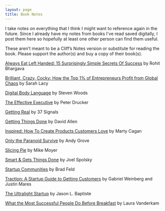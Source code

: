 ```yaml
---
layout: page
title: Book Notes
---
```


I take notes on everything that I think I might want to reference again in the future. Since I already have my notes from books I've read saved digitally, I post them here so hopefully at least one other person can find them useful.

These aren’t meant to be a Cliff’s Notes version or substitute for reading the book. Please support the author(s) and buy a copy of their book(s).

[Always Eat Left Handed: 15 Surprisingly Simple Secrets Of Success](/always-eat-left-handed/) by Rohit Bhargava

[Brilliant, Crazy, Cocky: How the Top 1% of Entrepreneurs Profit from Global Chaos](/brilliant-crazy-cocky) by Sarah Lacy

[Digital Body Language](/digital-body-language/) by Steven Woods

[The Effective Executive](/effective-executive/) by Peter Drucker

[Getting Real](http://laprade.org/getting-real) by 37 Signals

[Getting Things Done](/getting-things-done/) by David Allen

[Inspired: How To Create Products Customers Love](/inspired/) by Marty Cagan

[Only the Paranoid Survive](/only-the-paranoid-survive/) by Andy Grove

[Slicing Pie](http://laprade.org/slicing-pie/) by Mike Moyer

[Smart & Gets Things Done](/smart-and-gets-things-done/) by Joel Spolsky

[Startup Communities](http://laprade.org/startup-communities/) by Brad Feld

[Traction: A Startup Guide to Getting Customers](/traction/) by Gabriel Weinberg and Justin Mares

[The Ultralight Startup](/ultralight-startup/) by Jason L. Baptiste

[What the Most Successful People Do Before Breakfast](/success-before-breakfast/) by Laura Vanderkam
